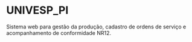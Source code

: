 # UNIVESP_PI
Sistema web para gestão da produção, cadastro de ordens de serviço e acompanhamento de conformidade NR12.
